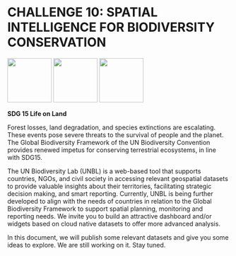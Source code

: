 # CHALLENGE 10: SPATIAL INTELLIGENCE FOR BIODIVERSITY CONSERVATION

<img src="https://github.com/unepwcmc/unbl-cloudnativehacks/assets/141819111/b5e2ba08-7521-4d4e-892b-c43e1ab001bc" height="100"/>
     <img src="https://github.com/unepwcmc/unbl-cloudnativehacks/assets/141819111/d75e61e2-b26f-4c9a-981c-cc1f865081c8" height="100"/>
     <img src="https://github.com/unepwcmc/unbl-cloudnativehacks/assets/141819111/caa96421-9c25-4af0-87e2-2df107d5c127" height="100"/>


**SDG 15 Life on Land**

Forest losses, land degradation, and species extinctions are escalating. These events pose severe threats to the survival of people and the planet. The Global Biodiversity Framework of the UN Biodiversity Convention provides renewed impetus for conserving terrestrial ecosystems, in line with SDG15. 
  
The UN Biodiversity Lab (UNBL) is a web-based tool that supports countries, NGOs, and civil society in accessing relevant geospatial datasets to provide valuable insights about their territories, facilitating strategic decision making, and smart reporting. Currently, UNBL is being further developed to align with the needs of countries in relation to the Global Biodiversity Framework to support spatial planning, monitoring and reporting needs. We invite you to build an attractive dashboard and/or widgets based on cloud native datasets to offer more advanced analysis. 

In this document, we will publish some relevant datasets and give you some ideas to explore. We are still working on it. Stay tuned.
